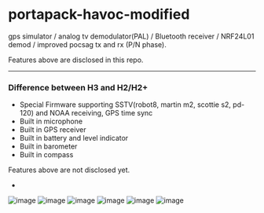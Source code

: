 # portapack-havoc-modified
gps simulator / analog tv demodulator(PAL) / Bluetooth receiver / NRF24L01 demod / improved pocsag tx and rx (P/N phase).

Features above are disclosed in this repo.

-------------------------------------------------------------------------------------------------------
### Difference between H3 and H2/H2+

* Special Firmware supporting SSTV(robot8, martin m2, scottie s2, pd-120) and NOAA receiving, GPS time sync
* Built in microphone
* Built in GPS receiver
* Built in battery and level indicator
* Built in barometer
* Built in compass

Features above are not disclosed yet.


* 
![image](https://user-images.githubusercontent.com/17997195/165471964-f718298b-6c43-4e9f-9c1b-8aed3bd489e5.PNG)
![image](https://user-images.githubusercontent.com/17997195/163305857-1dcc1f41-17e2-4243-978b-0eece7e4295a.PNG)
![image](https://user-images.githubusercontent.com/17997195/163305865-d89d2a28-f1ce-4a96-b9f9-e79d228027ef.PNG)
![image](https://user-images.githubusercontent.com/17997195/166441658-f72c4d5c-2720-4bc8-9948-e9a0275348e2.PNG)
![image](https://user-images.githubusercontent.com/17997195/163305881-9e3298d3-0408-45fc-9793-5a285ac2276f.PNG)
![image](https://user-images.githubusercontent.com/17997195/163305888-c4637333-1f73-4ca5-a11e-13ea9b683278.PNG)

